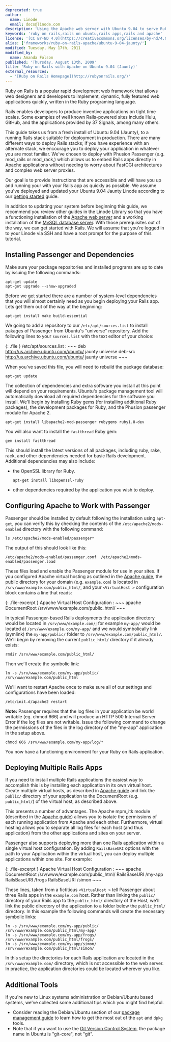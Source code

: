 ```yaml
---
deprecated: true
author:
  name: Linode
  email: docs@linode.com
description: 'Using the Apache web server with Ubuntu 9.04 to serve Ruby on Rails applications.'
keywords: 'ruby on rails,rails on ubuntu,rails apps,rails and apache'
license: '[CC BY-ND 4.0](https://creativecommons.org/licenses/by-nd/4.0)'
alias: ['frameworks/ruby-on-rails-apache/ubuntu-9-04-jaunty/']
modified: Tuesday, May 17th, 2011
modified_by:
  name: Amanda Folson
published: 'Thursday, August 13th, 2009'
title: 'Ruby on Rails with Apache on Ubuntu 9.04 (Jaunty)'
external_resources:
  - '[Ruby on Rails Homepage](http://rubyonrails.org/)'
---
```




Ruby on Rails is a popular rapid development web framework that allows web designers and developers to implement, dynamic, fully featured web applications quickly, written in the Ruby programing language.

Rails enables developers to produce inventive applications on tight time scales. Some examples of well known Rails-powered sites include Hulu, GitHub, and the applications provided by 37 Signals, among many others.

This guide takes us from a fresh install of Ubuntu 9.04 (Jaunty), to a running Rails stack suitable for deployment in production. There are many different ways to deploy Rails stacks; if you have experience with an alternate stack, we encourage you to deploy your application in whatever you are most familiar. We've chosen to deploy with Phusion Passenger (e.g. mod\_rails or mod\_rack,) which allows us to embed Rails apps directly in Apache applications without needing to worry about FastCGI architectures and complex web server proxies.

Our goal is to provide instructions that are accessible and will have you up and running your with your Rails app as quickly as possible. We assume you've deployed and updated your Ubuntu 9.04 Jaunty Linode according to our [getting started](/docs/getting-started/) guide.

In addition to updating your system before beginning this guide, we recommend you review other guides in the Linode Library so that you have a functioning installation of the [Apache web server](/docs/web-servers/apache/installation/ubuntu-9.04-jaunty) and a working installation of the [MySQL database server](/docs/databases/mysql/ubuntu-9.04-jaunty). With those prerequisites out of the way, we can get started with Rails. We will assume that you're logged in to your Linode via SSH and have a root prompt for the purpose of this tutorial.

## Installing Passenger and Dependencies

Make sure your package repositories and installed programs are up to date by issuing the following commands:

    apt-get update
    apt-get upgrade --show-upgraded

Before we get started there are a number of system-level dependencies that you will almost certainly need as you begin deploying your Rails app. Lets get them out of the way at the beginning:

    apt-get install make build-essential

We going to add a repository to our `/etc/apt/sources.list` to install pakages of Passenger from Ubuntu's "universe" repository. Add the following lines to your `sources.list` with the text editor of your choice:

{: .file }
/etc/apt/sources.list
:   ~~~
    deb http://us.archive.ubuntu.com/ubuntu/ jaunty universe
    deb-src http://us.archive.ubuntu.com/ubuntu/ jaunty universe
    ~~~

When you've saved this file, you will need to rebuild the package database:

    apt-get update

The collection of dependencies and extra software you install at this point will depend on your requirements. Ubuntu's package management tool will automatically download all required dependencies for the software you install. We'll begin by installing Ruby gems (for installing additional Ruby packages), the development packages for Ruby, and the Phusion passenger module for Apache 2.

    apt-get install libapache2-mod-passenger rubygems ruby1.8-dev

You will also want to install the `fastthread` Ruby gem:

    gem install fastthread

This should install the latest versions of all packages, including ruby, rake, rack, and other dependencies needed for basic Rails development. Additional dependencies may also include:

-   the OpenSSL library for Ruby.

        apt-get install libopenssl-ruby

-   other dependencies required by the application you wish to deploy.

## Configuring Apache to Work with Passenger

Passenger should be installed by default following the installation using `apt-get`, you can verify this by checking the contents of the `/etc/apache2/mods-enabled` directory with the following command:

    ls /etc/apache2/mods-enabled/passenger*

The output of this should look like this:

    /etc/apache2/mods-enabled/passenger.conf  /etc/apache2/mods-enabled/passenger.load

These files load and enable the Passenger module for use in your sites. If you configured Apache virtual hosting as outlined in the [Apache guide](/docs/web-servers/apache/installation/ubuntu-9.04-jaunty), the public directory for your domain (e.g. `example.com`) is located in `/srv/www/example.com/public_html/`, and your `<VirtualHost >` configuration block contains a line that reads:

{: .file-excerpt }
Apache Virtual Host Configuration
:   ~~~ apache
    DocumentRoot /srv/www/example.com/public_html/ 
    ~~~

In typical Passenger-based Rails deployments the application directory would be located in `/srv/www/example.com/`; for example `my-app/` would be located at `/srv/www/example.com/my-app/` and we would symbolically link (symlink) the `my-app/public/` folder to `/srv/www/example.com/public_html/`. We'll begin by removing the current `public_html/` directory if it already exists:

    rmdir /srv/www/example.com/public_html/

Then we'll create the symbolic link:

    ln -s /srv/www/example.com/my-app/public/ /srv/www/example.com/public_html 

We'll want to restart Apache once to make sure all of our settings and configurations have been loaded:

    /etc/init.d/apache2 restart

**Note:** Passenger requires that the log files in your application be world writable (eg. chmod 666) and will produce an HTTP 500 Internal Server Error if the log files are not writable. Issue the following command to change the permissions of the files in the log directory of the "my-app" application in the setup above.

    chmod 666 /srv/www/example.com/my-app/log/* 

You now have a functioning environment for your Ruby on Rails application.

## Deploying Multiple Rails Apps

If you need to install multiple Rails applications the easiest way to accomplish this is by installing each application in its own virtual host. Create multiple virtual hosts, as described in [Apache guide](/docs/web-servers/apache/installation/ubuntu-9.04-jaunty) and link the `public/` directory of your application to the DocumentRoot (e.g. `public_html/`) of the virtual host, as described above.

This presents a number of advantages. The Apache mpm\_itk module (described in the [Apache guide](/docs/web-servers/apache/installation/ubuntu-9.04-jaunty)) allows you to isolate the permissions of each running application from Apache and each other. Furthermore, virtual hosting allows you to separate all log files for each host (and thus application) from the other applications and sites on your server.

Passenger also supports deploying more than one Rails application within a single virtual host configuration. By adding `RailsBaseURI` options with the path to your Application within the virtual host, you can deploy multiple applications within one site. For example:

{: .file-excerpt }
Apache Virtual Host Configuration
:   ~~~ apache
    DocumentRoot /srv/www/example.com/public_html/
    RailsBaseURI /my-app
    RailsBaseURI /frogs
    RailsBaseURI /simon
    ~~~

These lines, taken from a fictitious `<VirtualHost >` tell Passenger about three Rails apps in the `example.com` host. Rather than linking the `public/` directory of your Rails app to the `public_html/` directory of the Host, we'll link the public directory of the application to a folder below the `public_html/` directory. In this example the following commands will create the necessary symbolic links:

    ln -s /srv/www/example.com/my-app/public/ /srv/www/example.com/public_html/my-app/
    ln -s /srv/www/example.com/my-app/frogs/ /srv/www/example.com/public_html/frogs/
    ln -s /srv/www/example.com/my-app/simon/ /srv/www/example.com/public_html/simon/

In this setup the directories for each Rails application are located in the `/srv/www/example.com/` directory, which is not accessible to the web server. In practice, the application directories could be located wherever you like.

## Additional Tools

If you're new to Linux systems administration or Debian/Ubuntu based systems, we've collected some additional tips which you might find helpful.

-   Consider reading the Debian/Ubuntu section of our [package management guide](/docs/using-linux/package-management) to learn how to get the most out of the `apt` and `dpkg` tools.
-   Note that if you want to use the [Git Version Control System](http://www.git-scm.com/), the package name in Ubuntu is "git-core", not "git".